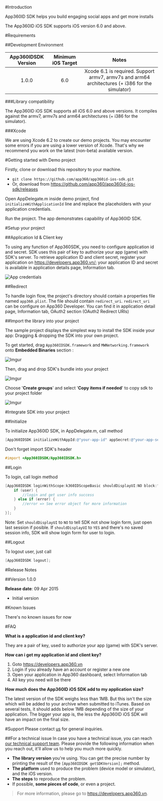 #Introduction

App360ID SDK helps you build engaging social apps and get more installs

The App360ID iOS SDK supports iOS version 6.0 and above.

#Requirements

##Development Environment

| App360IDSDK Version | Minimum iOS Target | 				Notes 			|
|:-----------------:|:------------------:|:----------------------------:|
|1.0.0|6.0|Xcode 6.1 is required. Support armv7, armv7s and arm64 architectures (+ i386 for the simulator)|

###Library compatibility

The App360ID iOS SDK supports all iOS 6.0 and above versions. It compiles against the armv7, armv7s and arm64 architectures (+ i386 for the simulator).

###Xcode

We are using Xcode 6.2 to create our demo projects. You may encounter some errors if you are using a lower version of Xcode. That's why we recommend you work on the latest (non-beta) available version.

#Getting started with Demo project

Firstly, clone or download this repository to your machine.

- `git clone https://github.com/app360/app360id-ios-sdk.git`
- Or, download from https://github.com/app360/app360id-ios-sdk/releases

Open AppDelegate.m inside demo project, find `initializeWithApplicationId` line and replace the placeholders with your application credentials.

Run the project. The app demonstrates capability of App360ID SDK.

#Setup your project

##Application Id & Client key

To using any function of App360SDK, you need to configure application id and secret. SDK uses this pair of key to authorize your app (game) with SDK's server. To retrieve application ID and client secret, register your application on https://developers.app360.vn/; your application ID and secret is available in application details page, Information tab.

![App credentials](http://i.imgur.com/4xZ8fYc.png)

##Redirect

To handle login flow, the project's directory should contain a properties file named `app360.plist`. The file should contain `redirect_uri`. `redirect_uri` can be configure on App360 Developer. You can find it in application detail page, Information tab, OAuth2 section (OAuth2 Redirect URIs)

##Import the library into your project

The sample project displays the simplest way to install the SDK inside your app: Dragging & dropping the SDK into your own project.

To get started, drag `App360IDSDK.framework` and `MWNetworking.framework` onto **Embedded Binaries** section :

![Imgur](http://i.imgur.com/y1cY5gD.png)

Then, drag and drop SDK's bundle into your project

![Imgur](http://i.imgur.com/YoSMVNE.png)

Choose '**Create groups**' and select '**Copy items if needed**' to copy sdk to your project folder

![Imgur](http://i.imgur.com/MOTKyPG.png)

#Integrate SDK into your project

##Initialize

To initialize App360ID SDK, in AppDelegate.m, call method

```objective-c
[App360IDSDK initializeWithAppId:@"your-app-id" appSecret:@"your-app-secret"];
```

Don't forget import SDK's header

```objective-c
#import <App360IDSDK/App360IDSDK.h>
```

##Login

To login, call login method


```objective-c
[App360IDSDK loginWithScope:k360IDScopeBasic shouldDisplayUI:NO block:^(App360User *user, NSError *error) {
    if (user) {
        //login and get user info success
    } else if (error) {
        //error => See error object for more information
    }
}];
```

Note: Set `shouldDisplayUI` to `NO` to tell SDK not show login form, just open last session if posible. If `shouldDisplayUI` to `YES` and there's no saved session info, SDK will show login form for user to login.

##Logout

To logout user, just call

```objective-c
[App360IDSDK logout];
```


#Release Notes

##Version 1.0.0

**Release date**: 09 Apr 2015

 - Initial version

#Known Issues

There's no known issues for now

#FAQ

**What is a application id and client key?**

They are a pair of key, used to authorize your app (game) with SDK's server.

**How can i get my application id and client key?**

1. Goto https://developers.app360.vn
2. Login if you already have an account or register a new one
3. Open your application in App360 dashboard, select Information tab
4. All key you need will be there

**How much does the App360ID iOS SDK add to my application size?**

The latest version of the SDK weighs less than 1MB. But this isn't the size which will be added to your archive when submitted to iTunes.
Based on several tests, it should adds below 1MB depending of the size of your application.
The bigger your app is, the less the App360ID iOS SDK will have an impact on the final size.

#Support
Please contact [us](mailto:support@app360.vn) for general inquiries.

##For a technical issue
In case you have a technical issue, you can reach [our technical support team](mailto:support@app360.vn).
Please provide the following information when you reach out, it'll allow us to help you much more quickly.

 - **The library version** you're using. You can get the precise number by
   printing the result of the `[App360IDSDK getSDKVersion];` method.
 - **The platform** used to produce the problem (device model or simulator),
   and the iOS version.
 - **The steps** to reproduce the problem.
 - If possible, **some pieces of code**, or even a project.

> For more information, please go to https://developers.app360.vn.